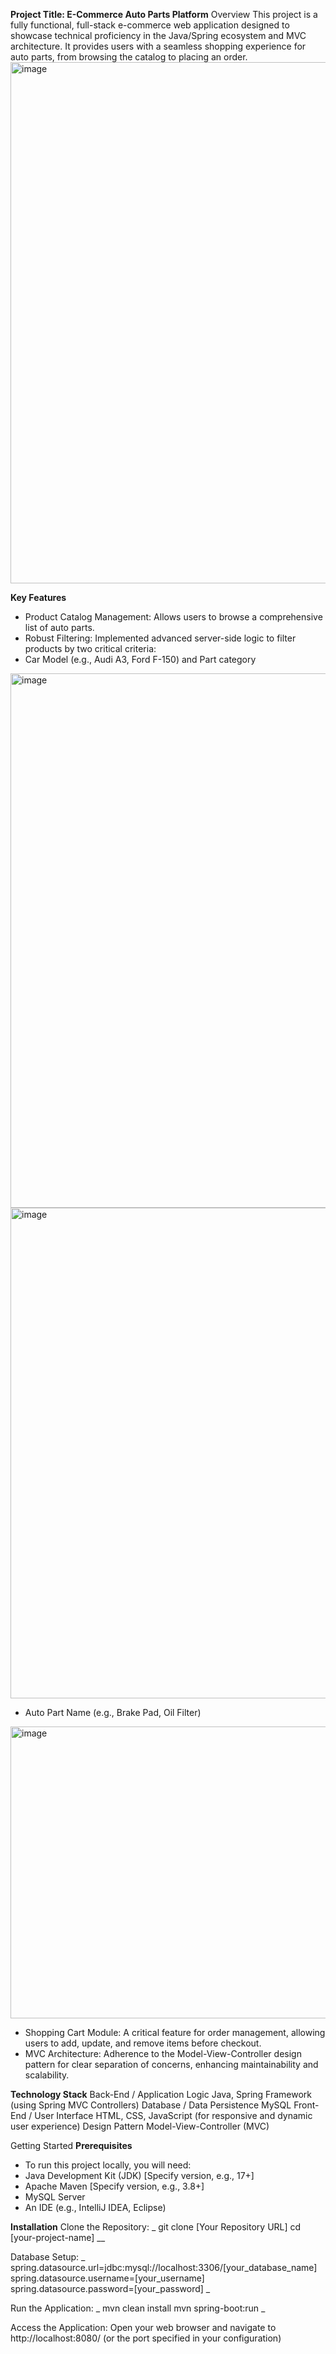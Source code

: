 **Project Title: E-Commerce Auto Parts Platform**
Overview
This project is a fully functional, full-stack e-commerce web application designed to showcase technical proficiency in the Java/Spring ecosystem and MVC architecture. It provides users with a seamless shopping experience for auto parts, from browsing the catalog to placing an order.
<img width="1899" height="834" alt="image" src="https://github.com/user-attachments/assets/c8696235-67cb-470e-94da-d6cd96867967" />

**Key Features**
 - Product Catalog Management: Allows users to browse a comprehensive list of auto parts.
 - Robust Filtering: Implemented advanced server-side logic to filter products by two critical criteria:
 - Car Model (e.g., Audi A3, Ford F-150) and Part category
<img width="1899" height="855" alt="image" src="https://github.com/user-attachments/assets/63b8a751-9390-4101-95a3-d91913464cad" />
<img width="1891" height="785" alt="image" src="https://github.com/user-attachments/assets/25ab922f-b8f6-4e6d-97e4-5d045a3667e3" />

 - Auto Part Name (e.g., Brake Pad, Oil Filter)
  <img width="1892" height="467" alt="image" src="https://github.com/user-attachments/assets/5eb93afb-5ce8-4206-b488-9d260876bf63" />

 - Shopping Cart Module: A critical feature for order management, allowing users to add, update, and remove items before checkout.
 - MVC Architecture: Adherence to the Model-View-Controller design pattern for clear separation of concerns, enhancing maintainability and scalability.

**Technology Stack**
Back-End / Application Logic	Java, Spring Framework (using Spring MVC Controllers)
Database / Data Persistence	MySQL
Front-End / User Interface	HTML, CSS, JavaScript (for responsive and dynamic user experience)
Design Pattern	Model-View-Controller (MVC)

Getting Started
**Prerequisites**
 - To run this project locally, you will need:
 - Java Development Kit (JDK) [Specify version, e.g., 17+]
 - Apache Maven [Specify version, e.g., 3.8+]
 - MySQL Server
 - An IDE (e.g., IntelliJ IDEA, Eclipse)

**Installation**
Clone the Repository:
   _ git clone [Your Repository URL]
     cd [your-project-name] __

Database Setup:
 _ spring.datasource.url=jdbc:mysql://localhost:3306/[your_database_name]
  spring.datasource.username=[your_username]
  spring.datasource.password=[your_password] _

Run the Application:
  _ mvn clean install
    mvn spring-boot:run _
    
Access the Application: 
    Open your web browser and navigate to http://localhost:8080/ (or the port specified in your configuration)

